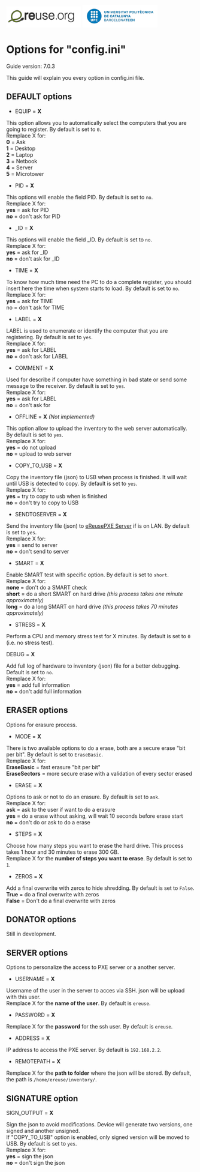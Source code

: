 ![eReuselogo](./images/eReuse_logo_200.png)
![UPClogo](./images/UPC_logo_200.png)

# Options for "config.ini"

Guide version: 7.0.3  

This guide will explain you every option in config.ini file.  


## DEFAULT options

- EQUIP = **X**
    
This option allows you to automatically select the computers that you are going to register. By default is set to `0`.  
Remplace X for:  
**0** = Ask  
**1** = Desktop  
**2** = Laptop  
**3** = Netbook  
**4** = Server  
**5** = Microtower  
  
- PID = **X**  
  
This options will enable the field PID. By default is set to `no`.  
Remplace X for:  
**yes** = ask for PID  
**no** = don't ask for PID  
  
- _ID = **X**  
  
This options will enable the field _ID. By default is set to `no`.  
Remplace X for:  
**yes** = ask for _ID  
**no** = don't ask for _ID  
  

- TIME = **X**  
  
To know how much time need the PC to do a complete register, you should insert here the time when system starts to load. By default is set to `no`.  
Remplace X for:  
**yes** = ask for TIME  
no = don't ask for TIME  
  

- LABEL = **X**
   
LABEL is used to enumerate or identify the computer that you are registering. By default is set to `yes`.  
Remplace X for:  
**yes** = ask for LABEL  
**no** = don't ask for LABEL  
  
- COMMENT = **X**  
  
Used for describe if computer have something in bad state or send some message to the receiver. By default is set to `yes`.  
Remplace X for:  
**yes** = ask for LABEL  
**no** = don't ask for  
  
- OFFLINE = **X**  *(Not implemented)*  
  
This option allow to upload the inventory to the web server automatically. By default is set to `yes`.  
Remplace X for:  
**yes** = do not upload  
**no** = upload to web server  

- COPY_TO_USB = **X**  
  
Copy the inventory file (json) to USB when process is finished. It will wait until USB is detected to copy. By default is set to `yes`.  
Remplace X for:  
**yes** = try to copy to usb when is finished  
**no** = don't try to copy to USB  
  
- SENDTOSERVER = **X**  
  
Send the inventory file (json) to [eReusePXE Server](https://github.com/eReuse/device-inventory/blob/master/docs/PXE_Register.md) if is on LAN. By default is set to `yes`.  
Remplace X for:  
**yes** = send to server  
**no** = don't send to server  
  
- SMART = **X**  
  
Enable SMART test with specific option. By default is set to `short`.  
Remplace X for:  
**none** = don't do a SMART check  
**short** = do a short SMART on hard drive *(this process takes one minute approximately)*  
**long** = do a long SMART on hard drive *(this process takes 70 minutes approximately)*  
  
- STRESS = **X**  
  
Perform a CPU and memory stress test for X minutes. By default is set to `0` (i.e. no stress test).  
  
DEBUG = **X**  
  
Add full log of hardware to inventory (json) file for a better debugging. Default is set to `no`.  
Remplace X for:  
**yes** = add full information  
**no** = don't add full information  
  
## ERASER options
  
Options for erasure process.  
  
- MODE = **X**  
  
There is two available options to do a erase, both are a secure erase "bit per bit". By default is set to `EraseBasic`.  
Remplace X for:  
**EraseBasic** = fast erasure "bit per bit"  
**EraseSectors** = more secure erase with a validation of every sector erased  
  
- ERASE = **X**  
  
Options to ask or not to do an erasure. By default is set to `ask`.  
Remplace X for:   
**ask** =  ask to the user if want to do a erasure  
**yes** = do a erase without asking, will wait 10 seconds before erase start  
**no** = don't do or ask to do a erase  
  
- STEPS = **X**  
  
Choose how many steps you want to erase the hard drive. This process takes 1 hour and 30 minutes to erase 300 GB.  
Remplace X for the **number of steps you want to erase**. By default is set to `1`.  
  
- ZEROS = **X**
  
Add a final overwrite with zeros to hide shredding. By default is set to `False`.  
**True** = do a final overwrite with zeros  
**False** = Don't do a final overwrite with zeros  
  
## DONATOR options  
Still in development.  
  
## SERVER options  
  
Options to personalize the access to PXE server or a another server.  
    
- USERNAME = **X**  
  
Username of the user in the server to acces via SSH. json will be upload with this user.  
Remplace X for the **name of the user**. By default is `ereuse`.
  
- PASSWORD = **X**  
  
Remplace X for the **password** for the ssh user. By default is `ereuse`.  
  
- ADDRESS =  **X**  
  
IP address to access the PXE server. By default is `192.168.2.2`.  
  
- REMOTEPATH = **X**  
  
Remplace X for the **path to folder** where the json will be stored.  By default, the path is `/home/ereuse/inventory/`.  
  
## SIGNATURE option  
  
SIGN_OUTPUT = **X**  
  
Sign the json to avoid modifications. Device will generate two versions, one signed and another unsigned.  
If "COPY_TO_USB" option is enabled, only signed version will be moved to USB.  By default is set to `yes`.  
Remplace X for:  
**yes** = sign the json  
**no** = don't sign the json  


